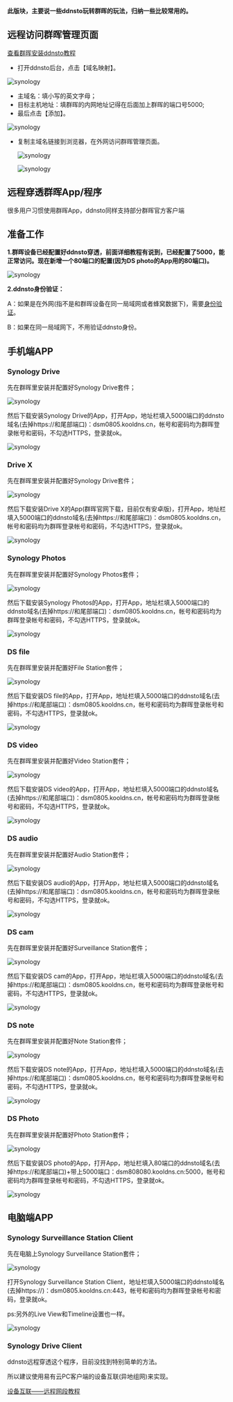 
**此版块，主要说一些ddnsto玩转群晖的玩法，归纳一些比较常用的。**

## 远程访问群晖管理页面
[查看群晖安装ddnsto教程](/zh/guide/ddnsto/install/device/synology.md)

- 打开ddnsto后台，点击【域名映射】。

 ![synology](./synology/synology-34.jpg) 

 - 主域名：填小写的英文字母；
 - 目标主机地址：填群晖的内网地址记得在后面加上群晖的端口号5000;
 - 最后点击【添加】。

  ![synology](./synology/synology-35.jpg) 

  - 复制主域名链接到浏览器，在外网访问群晖管理页面。

    ![synology](./synology/synology-37.jpg) 

      ![synology](./synology/synology-36.jpg) 

## 远程穿透群晖App/程序

很多用户习惯使用群晖App，ddnsto同样支持部分群晖官方客户端



## 准备工作

**1.群晖设备已经配置好ddnsto穿透，前面详细教程有说到，已经配置了5000，能正常访问。现在新增一个80端口的配置(因为DS photo的App用的80端口)。**

   ![synology](./synology/synology-1.jpg) 
  
**2.ddnsto身份验证：**

A：如果是在外网(指不是和群晖设备在同一局域网或者蜂窝数据下)，需要[身份验证](https://www.ddnsto.com/zh/guide/Authentication.html)。

B：如果在同一局域网下，不用验证ddnsto身份。



## 手机端APP

### Synology Drive

先在群晖里安装并配置好Synology Drive套件；

   ![synology](./synology/synology-2.jpg)
   
然后下载安装Synology Drive的App，打开App，地址栏填入5000端口的ddnsto域名(去掉https://和尾部端口)：dsm0805.kooldns.cn，帐号和密码均为群晖登录帐号和密码，不勾选HTTPS，登录就ok。 

   ![synology](./synology/synology-3.jpg)


### Drive X

先在群晖里安装并配置好Synology Drive套件；

   ![synology](./synology/synology-2.jpg)
   
然后下载安装Drive X的App(群晖官网下载，目前仅有安卓版)，打开App，地址栏填入5000端口的ddnsto域名(去掉https://和尾部端口)：dsm0805.kooldns.cn，帐号和密码均为群晖登录帐号和密码，不勾选HTTPS，登录就ok。 

   ![synology](./synology/synology-33.jpg) 

   
   
### Synology Photos

先在群晖里安装并配置好Synology Photos套件；

   ![synology](./synology/synology-4.jpg)
   
然后下载安装Synology Photos的App，打开App，地址栏填入5000端口的ddnsto域名(去掉https://和尾部端口)：dsm0805.kooldns.cn，帐号和密码均为群晖登录帐号和密码，不勾选HTTPS，登录就ok。 

   ![synology](./synology/synology-5.jpg) 
   
   
### DS file

先在群晖里安装并配置好File Station套件；

   ![synology](./synology/synology-6.jpg)
   
然后下载安装DS file的App，打开App，地址栏填入5000端口的ddnsto域名(去掉https://和尾部端口)：dsm0805.kooldns.cn，帐号和密码均为群晖登录帐号和密码，不勾选HTTPS，登录就ok。 

   ![synology](./synology/synology-7.jpg) 


### DS video

先在群晖里安装并配置好Video Station套件；

   ![synology](./synology/synology-8.jpg)
   
然后下载安装DS video的App，打开App，地址栏填入5000端口的ddnsto域名(去掉https://和尾部端口)：dsm0805.kooldns.cn，帐号和密码均为群晖登录帐号和密码，不勾选HTTPS，登录就ok。 

   ![synology](./synology/synology-9.jpg) 
   
   
### DS audio

先在群晖里安装并配置好Audio Station套件；

   ![synology](./synology/synology-10.jpg)
   
然后下载安装DS audio的App，打开App，地址栏填入5000端口的ddnsto域名(去掉https://和尾部端口)：dsm0805.kooldns.cn，帐号和密码均为群晖登录帐号和密码，不勾选HTTPS，登录就ok。

   ![synology](./synology/synology-11.jpg)
   
   
### DS cam

先在群晖里安装并配置好Surveillance Station套件；

   ![synology](./synology/synology-12.jpg)
   
然后下载安装DS cam的App，打开App，地址栏填入5000端口的ddnsto域名(去掉https://和尾部端口)：dsm0805.kooldns.cn，帐号和密码均为群晖登录帐号和密码，不勾选HTTPS，登录就ok。

   ![synology](./synology/synology-13.jpg) 

   
### DS note

先在群晖里安装并配置好Note Station套件；

   ![synology](./synology/synology-14.jpg)
   
然后下载安装DS note的App，打开App，地址栏填入5000端口的ddnsto域名(去掉https://和尾部端口)：dsm0805.kooldns.cn，帐号和密码均为群晖登录帐号和密码，不勾选HTTPS，登录就ok。

   ![synology](./synology/synology-15.jpg) 

### DS Photo

先在群晖里安装并配置好Photo Station套件；

   ![synology](./synology/synology-16.jpg)
 
然后下载安装DS photo的App，打开App，地址栏填入80端口的ddnsto域名(去掉https://和尾部端口)+带上5000端口：dsm808080.kooldns.cn:5000，帐号和密码均为群晖登录帐号和密码，不勾选HTTPS，登录就ok。 

   ![synology](./synology/synology-17.jpg) 

   
## 电脑端APP

### Synology Surveillance Station Client

先在电脑上Synology Surveillance Station套件；

   ![synology](./synology/synology-18.jpg)
   
打开Synology Surveillance Station Client，地址栏填入5000端口的ddnsto域名(去掉https://)：dsm0805.kooldns.cn:443，帐号和密码均为群晖登录帐号和密码，登录就ok。 

ps:另外的Live View和Timeline设置也一样。

   ![synology](./synology/synology-19.jpg) 

   
### Synology Drive Client

ddnsto远程穿透这个程序，目前没找到特别简单的方法。

所以建议使用易有云PC客户端的设备互联(异地组网)来实现。

[设备互联——远程网段教程](/zh/guide/linkease/tips/syno_drive.html)

